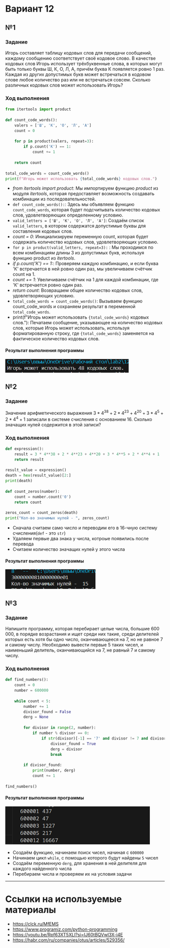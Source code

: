 # Вариант 12

## №1
### Задание
Игорь составляет таблицу кодовых слов для передачи сообщений, каждому сообщению соответствует своё кодовое слово. В качестве кодовых слов Игорь использует трёхбуквенные слова, в которых могут быть только буквы Ш, К, О, Л, А, причём буква К появляется ровно 1 раз. Каждая из других допустимых букв может встречаться в кодовом слове любое количество раз или не встречаться совсем. Сколько различных кодовых слов может использовать Игорь?

### Ход выполнения
```python
from itertools import product

def count_code_words():
    valers = ['Ш', 'К', 'О', 'Л', 'А']
    count = 0

    for p in product(valers, repeat=3):
        if p.count('К') == 1:
            count += 1

    return count

total_code_words = count_code_words()
print(f"Игорь может использовать {total_code_words} кодовых слов.")
```
* _from itertools import product_: Мы импортируем функцию _product_ из модуля _itertools_, которая предоставляет возможность создавать комбинации из последовательностей.
* `def count_code_words():`: Здесь мы объявляем функцию `count_code_words`, которая будет подсчитывать количество кодовых слов, удовлетворяющих определенному условию.
* `valid_letters = ['Ш', 'К', 'О', 'Л', 'А']`: Создаём список `valid_letters`, в котором содержатся допустимые буквы для составления кодовых слов.
* _count = 0_: Инициализируем переменную count, которая будет содержать количество кодовых слов, удовлетворяющих условию.
* `for p in product(valid_letters, repeat=3):` : Мы проходимся по всем комбинациям длины 3 из допустимых букв, используя функцию product из _itertools_.
* _if p.count('К') == 1:_: Проверяем каждую комбинацию, и если буква 'К' встречается в ней ровно один раз, мы увеличиваем счётчик count на 1.
* _count += 1_: Увеличиваем счётчик на 1 для каждой комбинации, где 'К' встречается ровно один раз.
* _return count_: Возвращаем общее количество кодовых слов, удовлетворяющих условию.
* `total_code_words = count_code_words()`: Вызываем функцию count_code_words и сохраняем результат в переменной `total_code_words`.
*  print(f"Игорь может использовать `{total_code_words}` кодовых слов."): Печатаем сообщение, указывающее на количество кодовых слов, которые Игорь может использовать, используя форматированную строку, где `{total_code_words}` заменяется на фактическое количество кодовых слов.
#### Результат выполнения программы 
![result1](https://github.com/Lemka6ix/Python/blob/main/lab2/images/1%20.png)



## №2
### Задание
Значение арифметического выражения $3*4^{38} + 2 * 4^{23} + 4^{20} + 3 * 4^{5} + 2 * 4^{4} + 1$ записали в системе счисления с основанием 16. Сколько значащих нулей содержится в этой записи?

### Ход выполнения
```python
def expression():
    result = 3 * 4**38 + 2 * 4**23 + 4**20 + 3 * 4**5 + 2 * 4**4 + 1
    return result

result_value = expression()
death = hex(result_value)[2:]
print(death)

def count_zeros(number):
    count = number.count('0')
    return count

zeros_count = count_zeros(death)
print("Кол-во значимых нулей - ", zeros_count)

```
* Сначала считаем само число и переводим его в 16-чную систему счисления(`def` - это `str`)
* Удаляем первые два знака у числа, котроые появились после перевода
* Считаем количество значащих нулей у этого числа
#### Результат выполнения программы 
![result2](https://github.com/Lemka6ix/Python/blob/main/lab2/images/1212.png)


## №3

### Задание
Напишите программу, которая перебирает целые числа, большие 600 000, в порядке возрастания и ищет среди них такие, среди делителей которых есть хотя бы одно число, оканчивающееся на 7, но не равное 7 и самому числу. Необходимо вывести первые 5 таких чисел, и наименьший делитель, оканчивающийся на 7, не равный 7 и самому числу.

### Ход выполнения
```python
def find_numbers():
    count = 0
    number = 600000

    while count < 5:
        number += 1
        divisor_found = False
        derg = None

        for divisor in range(2, number):
            if number % divisor == 0:
                if str(divisor)[-1] == '7' and divisor != 7 and divisor != number:
                    divisor_found = True
                    derg = divisor
                    break

        if divisor_found:
            print(number, derg)
            count += 1
            
find_numbers()
```
#### Результат выполнения программы 
![result3](https://github.com/Lemka6ix/Python/blob/main/lab2/images/1333.png)

* Создаём функцию, начинаем поиск чисел, начиная с `600000`
* Начинаем цикл `while`, с помощью которого будут найдены `5` чисел
* Создаём переменную `derg`, для хранения в ней делителя для каждого найденного числа
* Перебираем числа и проверяем их на условия задачи
_____
# Ссылки на используемые материалы
* https://clck.ru/MfEMS
* https://www.programiz.com/python-programming
* https://youtu.be/Rpf63XT5XLI?si=IJ60tBQVwI3X-i4E
* https://habr.com/ru/companies/otus/articles/529356/
